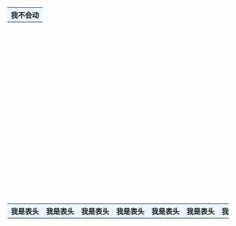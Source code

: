 <!DOCTYPE html>
<html>
<head>
<meta charset="utf-8">
<meta http-equiv="X-UA-Compatible" content="IE=edge">
<meta name="author" content="jack">
<meta name="viewport" content="width=device-width,initial-scale=1,minimum-scale=1,maximum-scale=1,
 		user-scalable=no" />
<!-- 适应手机屏幕，防止屏幕缩放 -->

<!--样式-->
<link rel="stylesheet" type="text/css" href="http://www.jq22.com/jquery/bootstrap-3.3.4.css">
</head>

<body>
<title>固定表头和首列的表格</title>
<style type="text/css">
#left_div{
    width:100px;
    float: left;
}
#left_div1{
    width: 100%;
}
#left_div2{
	margin-top:-20px;
    width: 100%;
    height: 400px;
    overflow: hidden;
}
#left_table1 th{
	background: #E9F8FF;
	text-align:center;
}
#left_table2 th{
	text-align:center;
}

#right_div{
    float: left;
}
#right_div1{
    width: 100%;
    overflow: hidden;
}
#right_divx{
    width: 900px;
}
#right_div2{
	margin-top:-20px;
    width:100%;
    height:400px;
    overflow: auto;
}
#right_table1{
    width: 880px;
}
#right_table2{
	/**width和max-width一起写，手机浏览器打开也能固定长度**/
    width: 880px;
    max-width: 880px;
    white-space:nowrap;
}
#right_table1 th{
	background: #E9F8FF;
    text-align:center;
	width:10%;
}
#right_table2 td{
	width:10%;
    text-align:center;
}

</style>
<div class="container-fluid">
  <div id="left_div">
    <div id="left_div1">
      <table id="left_table1" class="table table-bordered">
        <tr>
          <th>我不会动</th>
        </tr>
      </table>
    </div>
    <div id="left_div2">
      <table id="left_table2" class="table table-bordered">
      </table>
    </div>
  </div>
  <div id="right_div">
    <div id="right_div1">
      <div id="right_divx">
        <table id="right_table1" class="table table-bordered">
          <tr>
            <th>我是表头</th>
            <th>我是表头</th>
            <th>我是表头</th>
            <th>我是表头</th>
            <th>我是表头</th>
            <th>我是表头</th>
            <th>我是表头</th>
            <th>我是表头</th>
            <th>我是表头</th>
            <th>我是表头</th>
          </tr>
        </table>
      </div>
    </div>
    <div id="right_div2">
      <table id="right_table2" class="table table-bordered">
      </table>
    </div>
  </div>
</div>

<!--脚本--> 
<script src="http://www.jq22.com/jquery/jquery-1.10.2.js"></script> 
<script src="./bootstrap.min.js" type="text/javascript"></script> 
<script type="text/javascript">

//固定和滚动
var right_div2 = document.getElementById("right_div2");
right_div2.onscroll = function(){
    var right_div2_top = this.scrollTop;
    var right_div2_left = this.scrollLeft;
    document.getElementById("left_div2").scrollTop = right_div2_top;
    document.getElementById("right_div1").scrollLeft = right_div2_left;
}
//设置右边div宽度
document.getElementById("right_div").style.width=""+document.documentElement.clientWidth-130+"px";	
setInterval(function() {
	document.getElementById("right_div").style.width=""+document.documentElement.clientWidth-130+"px";	
}, 0);

for(var i=0;i<24;i++){
	$("#left_table2").append("<tr><th>我是首列</th></tr>");
	$("#right_table2").append("<tr><td>"+i+"</td><td>"+i+"</td><td>"+i+"</td><td>"+i+"</td><td>"+i+"</td><td>"+i+"</td><td>"+i+"</td><td>"+i+"</td><td>"+i+"</td><td>"+i+"</td></tr>");
}

</script>
</body>
</html>
